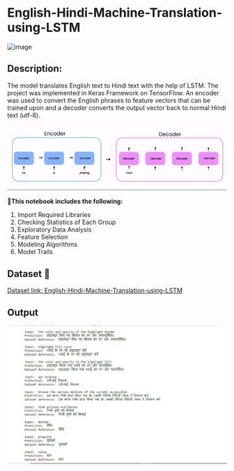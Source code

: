 # English-Hindi-Machine-Translation-using-LSTM

![image](https://github.com/user-attachments/assets/1718454d-f8ae-42c8-806d-698dea336974)

## Description:
The model translates English text to Hindi text with the help of LSTM. The project was implemented in Keras Framework on TensorFlow. An encoder was used to convert the English phrases to feature vectors that can be trained upon and a decoder converts the output vector back to normal Hindi text (utf-8).

![image](https://github.com/prasad044/English-Hindi-Machine-Translation-using-LSTM/blob/main/images/1_R-Ul_DUk74cj79bPr5UalQ.gif?raw=true)

**📱This notebook includes the following:**

1. Import Required Libraries
2. Checking Statistics of Each Group
3. Exploratory Data Analysis
4. Feature Selection
5. Modeling Algorithms
6. Model Trails

## Dataset 📔

[Dataset link: English-Hindi-Machine-Translation-using-LSTM](https://www.cfilt.iitb.ac.in/iitb_parallel/)

## Output 

![image](https://github.com/prasad044/English-Hindi-Machine-Translation-using-LSTM/blob/main/images/image.jpg?raw=true)

